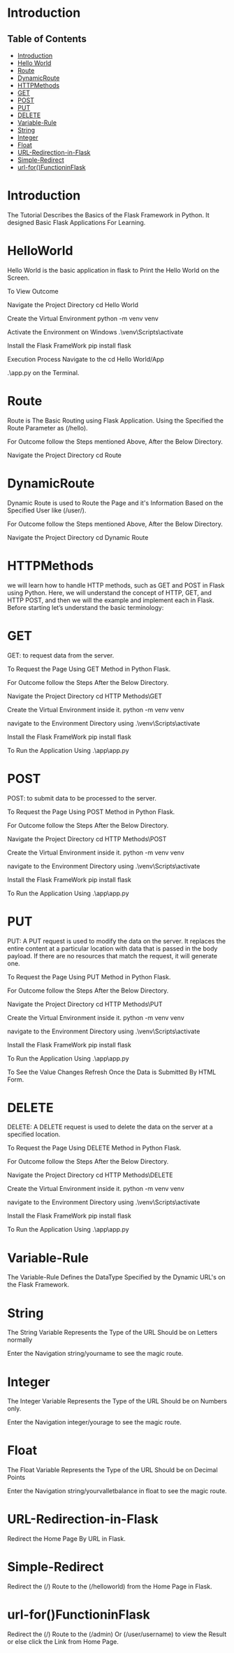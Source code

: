 # Introduction

## Table of Contents

- [Introduction](#Introduction)
- [Hello World](#HelloWorld)
- [Route](#Route)
- [DynamicRoute](#DynamicRoute)
- [HTTPMethods](#HTTPMethods)
- [GET](#GET)
- [POST](#POST)
- [PUT](#PUT)
- [DELETE](#DELETE)
- [Variable-Rule](#Variable-Rule)
- [String](#String)
- [Integer](#Integer)
- [Float](#Float)
- [URL-Redirection-in-Flask](#URL-Redirection-in-Flask)
- [Simple-Redirect](#Simple-Redirect)
- [url-for()FunctioninFlask](#url-for()FunctioninFlask)


# Introduction
The Tutorial Describes the Basics of the Flask Framework in Python. It designed Basic Flask Applications For Learning.

# HelloWorld

Hello World is the basic application in flask to Print the Hello World on the Screen.

To View Outcome 

Navigate the Project Directory
cd Hello World

Create the Virtual Environment
python -m venv venv

Activate the Environment on Windows
.\venv\Scripts\activate

Install the Flask FrameWork
pip install flask

Execution Process
Navigate to the cd Hello World/App

.\app.py on the Terminal.

# Route

Route is The Basic Routing using Flask Application.
Using the Specified the Route Parameter as (/hello).

For Outcome follow the Steps mentioned Above, After the Below Directory.

Navigate the Project Directory
cd Route

# DynamicRoute

Dynamic Route is used to Route the Page and it's Information Based on the Specified User like (/user/<UserName>).

For Outcome follow the Steps mentioned Above, After the Below Directory.

Navigate the Project Directory
cd Dynamic Route

# HTTPMethods

we will learn how to handle HTTP methods, such as GET and POST in Flask using Python. Here, we will understand the concept of HTTP, GET, and HTTP POST, and then we will the example and implement each in Flask. Before starting let’s understand the basic terminology:

# GET

GET: to request data from the server.

To Request the Page Using GET Method in Python Flask.

For Outcome follow the Steps After the Below Directory.

Navigate the Project Directory
cd HTTP Methods\GET

Create the Virtual Environment inside it.
python -m venv venv

navigate to the Environment Directory using
.\venv\Scripts\activate

Install the Flask FrameWork
pip install flask

To Run the Application Using
.\app\app.py

# POST

POST: to submit data to be processed to the server.

To Request the Page Using POST Method in Python Flask.

For Outcome follow the Steps After the Below Directory.

Navigate the Project Directory
cd HTTP Methods\POST

Create the Virtual Environment inside it.
python -m venv venv

navigate to the Environment Directory using
.\venv\Scripts\activate

Install the Flask FrameWork
pip install flask

To Run the Application Using
.\app\app.py

# PUT

PUT: A PUT request is used to modify the data on the server. It replaces the entire content at a particular location with data that is passed in the body payload. If there are no resources that match the request, it will generate one.

To Request the Page Using PUT Method in Python Flask.

For Outcome follow the Steps After the Below Directory.

Navigate the Project Directory
cd HTTP Methods\PUT

Create the Virtual Environment inside it.
python -m venv venv

navigate to the Environment Directory using
.\venv\Scripts\activate

Install the Flask FrameWork
pip install flask

To Run the Application Using
.\app\app.py

To See the Value Changes Refresh Once the Data is Submitted By HTML Form.

# DELETE

DELETE: A DELETE request is used to delete the data on the server at a specified location.

To Request the Page Using DELETE Method in Python Flask.

For Outcome follow the Steps After the Below Directory.

Navigate the Project Directory
cd HTTP Methods\DELETE

Create the Virtual Environment inside it.
python -m venv venv

navigate to the Environment Directory using
.\venv\Scripts\activate

Install the Flask FrameWork
pip install flask

To Run the Application Using
.\app\app.py

# Variable-Rule

The Variable-Rule Defines the DataType Specified by the Dynamic URL's on the Flask Framework.

# String

The String Variable Represents the Type of the URL Should be on Letters normally

Enter the Navigation string/yourname to see the magic route.

# Integer

The Integer Variable Represents the Type of the URL Should be on Numbers only.

Enter the Navigation integer/yourage to see the magic route.

# Float

The Float Variable Represents the Type of the URL Should be on Decimal Points

Enter the Navigation string/yourvalletbalance in float to see the magic route.


# URL-Redirection-in-Flask

Redirect the Home Page By URL in Flask.

# Simple-Redirect

Redirect the (/) Route to the (/helloworld) from the Home Page in Flask.

# url-for()FunctioninFlask

Redirect the (/) Route to the (/admin) Or (/user/username) to view the Result or else click the Link from Home Page.